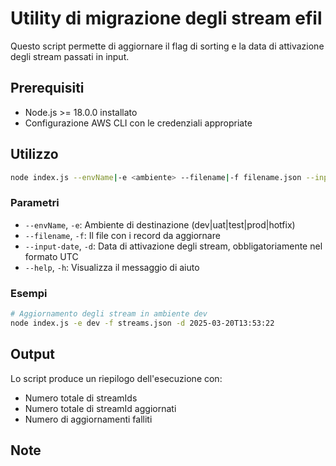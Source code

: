 # Utility di migrazione degli stream efil

Questo script permette di aggiornare il flag di sorting e la data di attivazione degli stream passati in input.

## Prerequisiti

- Node.js >= 18.0.0 installato
- Configurazione AWS CLI con le credenziali appropriate

## Utilizzo

```bash
node index.js --envName|-e <ambiente> --filename|-f filename.json --input-date|-d <data> --help|-h
```

### Parametri

- `--envName`, `-e`: Ambiente di destinazione (dev|uat|test|prod|hotfix)
- `--filename`, `-f`: Il file con i record da aggiornare
- `--input-date`, `-d`: Data di attivazione degli stream, obbligatoriamente nel formato UTC
- `--help`, `-h`: Visualizza il messaggio di aiuto

### Esempi

```bash
# Aggiornamento degli stream in ambiente dev
node index.js -e dev -f streams.json -d 2025-03-20T13:53:22
```

## Output

Lo script produce un riepilogo dell'esecuzione con:
- Numero totale di streamIds
- Numero totale di streamId aggiornati
- Numero di aggiornamenti falliti

## Note